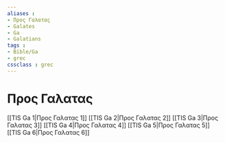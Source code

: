 ```yaml
---
aliases : 
- Προς Γαλατας
- Galates
- Ga
- Galatians
tags : 
- Bible/Ga
- grec
cssclass : grec
---
```


# Προς Γαλατας

[[TIS Ga 1|Προς Γαλατας 1]]
[[TIS Ga 2|Προς Γαλατας 2]]
[[TIS Ga 3|Προς Γαλατας 3]]
[[TIS Ga 4|Προς Γαλατας 4]]
[[TIS Ga 5|Προς Γαλατας 5]]
[[TIS Ga 6|Προς Γαλατας 6]]
